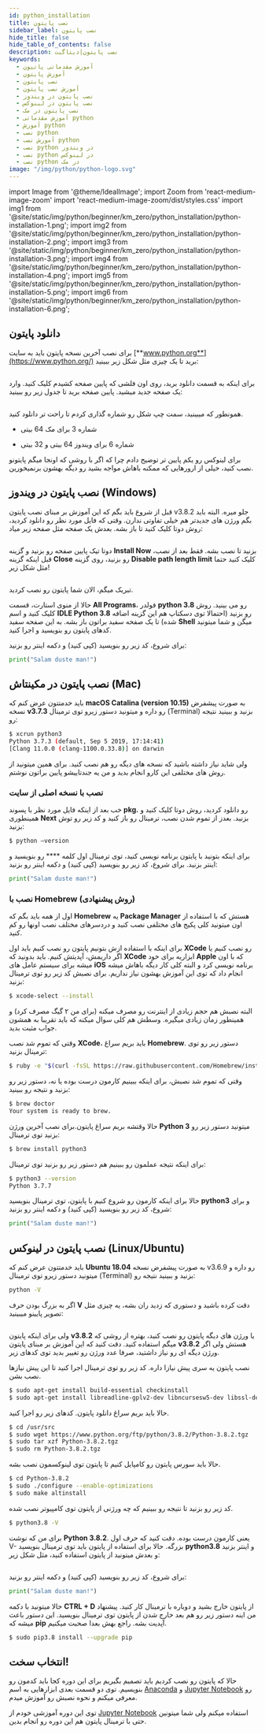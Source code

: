 ```yaml
---
id: python_installation
title: نصب پایتون
sidebar_label: نصب پایتون
hide_title: false
hide_table_of_contents: false
description: نصب پایتون|دیتاگیت
keywords:
  - آموزش مقدماتی پاتیون
  - آموزش پایتون
  - نصب پایتون
  - آموزش نصب پایتون
  - نصب پایتون در ویندوز
  - نصب پایتون در لینوکس
  - نصب پایتون در مک
  - آموزش مقدماتی python
  - آموزش python
  - نصب python
  - آموزش نصب python
  - نصب python در ویندوز
  - نصب python در لینوکس
  - نصب python در مک
image: "/img/python/python-logo.svg"
---
```

import Image from '@theme/IdealImage';
import Zoom from 'react-medium-image-zoom'
import 'react-medium-image-zoom/dist/styles.css'
import img1 from '@site/static/img/python/beginner/km_zero/python_installation/python-installation-1.png';
import img2 from '@site/static/img/python/beginner/km_zero/python_installation/python-installation-2.png';
import img3 from '@site/static/img/python/beginner/km_zero/python_installation/python-installation-3.png';
import img4 from '@site/static/img/python/beginner/km_zero/python_installation/python-installation-4.png';
import img5 from '@site/static/img/python/beginner/km_zero/python_installation/python-installation-5.png';
import img6 from '@site/static/img/python/beginner/km_zero/python_installation/python-installation-6.png';

## **دانلود پایتون**

برای نصب آخرین نسخه پایتون باید به سایت [**www.python.org**](https://www.python.org/) برید تا یک چیزی مثل شکل زیر ببینید:

<div className="col padding-vert--lg">
  <Zoom zoomMargin={80}>
    <Image img={img1} />
  </Zoom>
</div>

برای اینکه به قسمت دانلود برید، روی اون فلشی که پایین صفحه کشیدم کلیک کنید. وارد یک صفحه جدید میشید. پایین صفحه برید تا جدول زیر رو ببینید:

<div className="col padding-vert--lg">
  <Zoom zoomMargin={80}>
    <Image img={img2} />
  </Zoom>
</div>

همونطور که میبینید، سمت چپ شکل رو شماره گذاری کردم تا راحت تر دانلود کنید.

- شماره 3 برای مک 64 بیتی

- شماره 6 برای ویندوز 64 بیتی و 32 بیتی

برای لینوکس رو یکم پایین تر توضیح دادم چرا که اگر با روشی که اونجا میگم پایتونو نصب کنید، خیلی از ارورهایی که ممکنه باهاش مواجه بشید رو دیگه بهشون برنمیخورین.

## **نصب پایتون در ویندوز (Windows)**

قبل از شروع باید بگم که این آموزش بر مبنای نصب پایتون v3.8.2 جلو میره. البته باید بگم ورژن های جدیدتر هم خیلی تفاوتی ندارن.
وقتی که فایل مورد نظر رو دانلود کردید، روش دوتا کلیک کنید تا باز بشه. بعدش یک صفحه مثل صفحه زیر میاد:

<div className="col padding-vert--lg">
  <Zoom zoomMargin={80}>
    <Image img={img3} />
  </Zoom>
</div>

دوتا تیک پایین صفحه رو بزنید و گزینه **Install Now** بزنید تا نصب بشه. فقط بعد از نصب، قبل اینکه گزینه **Close** رو بزنید، روی گزینه **Disable path length limit** کلیک کنید حتما مثل شکل زیر!

<div className="col padding-vert--lg">
  <Zoom zoomMargin={80}>
    <Image img={img4} />
  </Zoom>
</div>

تبریک میگم، الان شما پایتون رو نصب کردید.

حالا از منوی استارت، قسمت **All Programs**، فولدر **python 3.8** رو می بینید. روش کلیک کنید و اسم **IDLE Python 3.8** رو بزنید (احتمالا توی دسکتاپ هم این گزینه اضافه شده) تا یک صفحه سفید براتون باز بشه. به این صفحه سفید **Shell** میگن و شما میتونید کدهای پایتون رو بنویسید و اجرا کنید.

برای شروع، کد زیر رو بنویسید (کپی کنید) و دکمه اینتر رو بزنید:

```python
print("Salam duste man!")
```

## **نصب پایتون در مکینتاش (Mac)**

باید خدمتتون عرض کنم که **macOS Catalina (version 10.15)** به صورت پیشفرض نسخه **v3.7.3** رو داره و میتونید دستور زیرو توی ترمینال (Terminal) بزنید و ببینید نتیجه رو:

```bash
$ xcrun python3
Python 3.7.3 (default, Sep 5 2019, 17:14:41)
[Clang 11.0.0 (clang-1100.0.33.8)] on darwin
```

ولی شاید نیاز داشته باشید که نسخه های دیگه رو هم نصب کنید. برای همین میتونید از روش های مختلفی این کارو انجام بدید و من یه جندتاییشو پایین براتون نوشتم.

### نصب با نسخه اصلی از سایت

خب بعد از اینکه فایل مورد نظر با پسوند **pkg.** رو دانلود کردید، روش دوتا کلیک کنید و همینطوری **Next** بزنید. بعدز از تموم شدن نصب، ترمینال رو باز کنید و کد زیر رو توش بزنید:

```bash
$ python –version
```

برای اینکه بتونید با پایتون برنامه نویسی کنید، توی ترمینال اول کلمه **** رو بنویسید و اینتر بزنید. برای شروع، کد زیر رو بنویسید (کپی کنید) و دکمه اینتر رو بزنید:

```python
print("Salam duste man!")
```

### نصب با Homebrew (روش پیشنهادی)

اول از همه باید بگم که **Homebrew** یه **Package Manager** هستش که با استفاده از اون میتونید کلی پکیج های مختلفی نصب کنید و دردسرهای مختلف نصب اونها رو کم کنید.

برای اینکه با استفاده ازش بتونیم پایتون رو نصب کنیم باید اول **XCode** رو نصب کنیم یا اگر داریمش، آپدیتش کنیم. باید بدونید که **XCode** ابزاریه برای خود **Apple** که با اون میشه برای سیستم عامل های **iOS** برنامه نویسی کرد و البته کلی کار دیگه باهاش میشه انجام داد که توی این آموزش بهشون نیاز نداریم. برای نصبش کد زیر رو توی ترمینال بزنید:

```bash
$ xcode-select --install
```

البته نصبش هم حجم زیادی از اینترنت رو مصرف میکنه (برای من ۲ گیگ مصرف کرد) و همینطور زمان زیادی میگیره. وسطش هم کلی سوال میکنه که باید تقریبا به همشون جواب مثبت بدید.

وقتی که تموم شد نصب **XCode**، باید بریم سراغ **Homebrew**. دستور زیر رو توی ترمینال بزنید:

```bash
$ ruby -e "$(curl -fsSL https://raw.githubusercontent.com/Homebrew/install/master/install)"
```

وقتی که تموم شد نصبش، برای اینکه ببینیم کارمون درست بوده یا نه، دستور زیر رو بزنید و نتیجه رو ببینید:

```bash
$ brew doctor
Your system is ready to brew.
```

حالا وقتشه بریم سراغ پایتون.برای نصب آخرین ورژن **Python 3** میتونید دستور زیر رو بزنید توی ترمینال:

```bash
$ brew install python3
```

برای اینکه نتیجه عملمون رو ببینیم هم دستور زیر رو بزنید توی ترمینال:

```bash
$ python3 --version
Python 3.7.7
```

حالا برای اینکه کارمون رو شروع کنیم با پایتون، توی ترمینال بنویسید **python3** و برای شروع، کد زیر رو بنویسید (کپی کنید) و دکمه اینتر رو بزنید:

```python
print("Salam duste man!")
```

## **نصب پایتون در لینوکس (Linux/Ubuntu)**

باید خدمتتون عرض کنم که **Ubuntu 18.04** به صورت پیشفرض نسخه v3.6.9 رو داره و میتونید دستور زیرو توی ترمینال (Terminal) بزنید و ببینید نتیجه رو:

```bash
python -V
```

اگر به بزرگ بودن حرف **V** دقت کرده باشید و دستوری که زدید ران بشه، یه چیزی مثل تصویر پایینو میبینید:

<div className="col padding-vert--lg">
  <Zoom zoomMargin={80}>
    <Image img={img5} />
  </Zoom>
</div>

ولی برای اینکه پایتون **v3.8.2** یا ورژن های دیگه پایتون رو نصب کنید، بهتره از روشی که میگم استفاده کنید. دقت کنید که این آموزش بر مبنای پایتون **v3.8.2** هستش ولی اگر ورژن دیگه ای رو نیاز داشتید، صرفا عدد ورژن رو تغییر بدید توی کدهای زیر.

نصب پایتون یه سری پیش نیازا داره. کد زیر رو توی ترمینال اجرا کنید تا این پیش نیازها نصب بشن.

```bash
$ sudo apt-get install build-essential checkinstall
$ sudo apt-get install libreadline-gplv2-dev libncursesw5-dev libssl-dev libsqlite3-dev tk-dev libgdbm-dev libc6-dev libbz2-dev libffi-dev liblzma-dev
```

حالا باید بریم سراغ دانلود پایتون. کدهای زیر رو اجرا کنید.

```bash
$ cd /usr/src
$ sudo wget https://www.python.org/ftp/python/3.8.2/Python-3.8.2.tgz
$ sudo tar xzf Python-3.8.2.tgz
$ sudo rm Python-3.8.2.tgz
```

حالا باید سورس پایتون رو کامپایل کنیم تا پایتون توی لینوکسمون نصب بشه.

```bash
$ cd Python-3.8.2
$ sudo ./configure --enable-optimizations
$ sudo make altinstall
```

کد زیر رو بزنید تا نتیجه رو ببینیم که چه ورژنی از پایتون توی کامپیوتر نصب شده.

```bash
$ python3.8 -V
```

برای من که نوشت **Python 3.8.2**. یعنی کارمون درست بوده. دقت کنید که حرف اول V- بزرگه. حالا برای استفاده از پایتون باید توی ترمینال بنویسید **python3.8** و اینتر بزنید و بعدش میتونید از پایتون استفاده کنید، مثل شکل زیر:

<div className="col padding-vert--lg">
  <Zoom zoomMargin={80}>
    <Image img={img6} />
  </Zoom>
</div>

برای شروع، کد زیر رو بنویسید (کپی کنید) و دکمه اینتر رو بزنید:

```python
print("Salam duste man!")
```

حالا میتونید با دکمه **CTRL + D** از پایتون خارج بشید و دوباره با ترمینال کار کنید. پیشنهاد من اینه دستور زیر رو هم بعد خارج شدن از پایتون توی ترمینال بنویسید. این دستور باعث میشه که **pip** آپدیت بشه. راجع بهش بعدا صحبت میکنیم.

```bash
$ sudo pip3.8 install --upgrade pip
```

## **انتخاب سخت!**

حالا که پایتون رو نصب کردیم باید تصمیم بگیریم برای این دوره کجا باید کدمون رو بنویسیم. توی دو قسمت بعدی ابزارهایی به اسم [Anaconda](anaconda_installation.md) و [Jupyter Notebook](jupyter_installation.md) رو معرفی میکنم و نحوه نصبش رو آموزش میدم.

توی این دوره آموزشی خودم از [Jupyter Notebook](jupyter_installation.md) استفاده میکنم ولی شما میتونین حتی با ترمینال پایتون هم این دوره رو انجام بدین.
